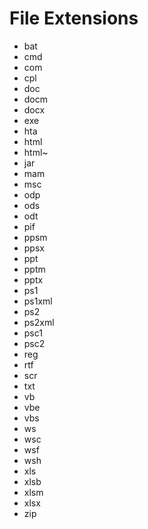 # File Extensions 
* bat
* cmd
* com
* cpl
* doc
* docm
* docx
* exe
* hta
* html
* html~
* jar
* mam
* msc
* odp
* ods
* odt
* pif
* ppsm
* ppsx
* ppt
* pptm
* pptx
* ps1
* ps1xml
* ps2
* ps2xml
* psc1
* psc2
* reg
* rtf
* scr
* txt
* vb
* vbe
* vbs
* ws
* wsc
* wsf
* wsh
* xls
* xlsb
* xlsm
* xlsx
* zip
